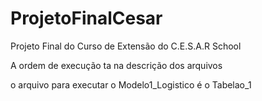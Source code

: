 # ProjetoFinalCesar
Projeto Final do Curso de Extensão do C.E.S.A.R School

A ordem de execução ta na descrição dos arquivos

o arquivo para executar o Modelo1_Logistico é o Tabelao_1
